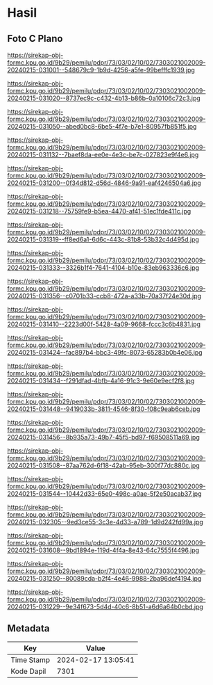 # Hasil

## Foto C Plano

https://sirekap-obj-formc.kpu.go.id/9b29/pemilu/pdpr/73/03/02/10/02/7303021002009-20240215-031001--548679c9-1b9d-4256-a5fe-99befffc1939.jpg

https://sirekap-obj-formc.kpu.go.id/9b29/pemilu/pdpr/73/03/02/10/02/7303021002009-20240215-031020--8737ec9c-c432-4b13-b86b-0a10106c72c3.jpg

https://sirekap-obj-formc.kpu.go.id/9b29/pemilu/pdpr/73/03/02/10/02/7303021002009-20240215-031050--abed0bc8-6be5-4f7e-b7e1-80957fb851f5.jpg

https://sirekap-obj-formc.kpu.go.id/9b29/pemilu/pdpr/73/03/02/10/02/7303021002009-20240215-031132--7baef8da-ee0e-4e3c-be7c-027823e9f4e6.jpg

https://sirekap-obj-formc.kpu.go.id/9b29/pemilu/pdpr/73/03/02/10/02/7303021002009-20240215-031200--0f34d812-d56d-4846-9a91-eaf4246504a6.jpg

https://sirekap-obj-formc.kpu.go.id/9b29/pemilu/pdpr/73/03/02/10/02/7303021002009-20240215-031218--75759fe9-b5ea-4470-af41-51ec1fde411c.jpg

https://sirekap-obj-formc.kpu.go.id/9b29/pemilu/pdpr/73/03/02/10/02/7303021002009-20240215-031319--ff8ed6a1-6d6c-443c-81b8-53b32c4d495d.jpg

https://sirekap-obj-formc.kpu.go.id/9b29/pemilu/pdpr/73/03/02/10/02/7303021002009-20240215-031333--3326b1f4-7641-4104-b10e-83eb963336c6.jpg

https://sirekap-obj-formc.kpu.go.id/9b29/pemilu/pdpr/73/03/02/10/02/7303021002009-20240215-031356--c0701b33-ccb8-472a-a33b-70a37f24e30d.jpg

https://sirekap-obj-formc.kpu.go.id/9b29/pemilu/pdpr/73/03/02/10/02/7303021002009-20240215-031410--2223d00f-5428-4a09-9668-fccc3c6b4831.jpg

https://sirekap-obj-formc.kpu.go.id/9b29/pemilu/pdpr/73/03/02/10/02/7303021002009-20240215-031424--fac897b4-bbc3-49fc-8073-65283b0b4e06.jpg

https://sirekap-obj-formc.kpu.go.id/9b29/pemilu/pdpr/73/03/02/10/02/7303021002009-20240215-031434--f291dfad-4bfb-4a16-91c3-9e60e9ecf2f8.jpg

https://sirekap-obj-formc.kpu.go.id/9b29/pemilu/pdpr/73/03/02/10/02/7303021002009-20240215-031448--9419033b-3811-4546-8f30-f08c9eab6ceb.jpg

https://sirekap-obj-formc.kpu.go.id/9b29/pemilu/pdpr/73/03/02/10/02/7303021002009-20240215-031456--8b935a73-49b7-45f5-bd97-f69508511a69.jpg

https://sirekap-obj-formc.kpu.go.id/9b29/pemilu/pdpr/73/03/02/10/02/7303021002009-20240215-031508--87aa762d-6f18-42ab-95eb-300f77dc880c.jpg

https://sirekap-obj-formc.kpu.go.id/9b29/pemilu/pdpr/73/03/02/10/02/7303021002009-20240215-031544--10442d33-65e0-498c-a0ae-5f2e50acab37.jpg

https://sirekap-obj-formc.kpu.go.id/9b29/pemilu/pdpr/73/03/02/10/02/7303021002009-20240215-032305--9ed3ce55-3c3e-4d33-a789-1d9d242fd99a.jpg

https://sirekap-obj-formc.kpu.go.id/9b29/pemilu/pdpr/73/03/02/10/02/7303021002009-20240215-031608--9bd1894e-119d-4f4a-8e43-64c7555f4496.jpg

https://sirekap-obj-formc.kpu.go.id/9b29/pemilu/pdpr/73/03/02/10/02/7303021002009-20240215-031250--80089cda-b2f4-4e46-9988-2ba96def4194.jpg

https://sirekap-obj-formc.kpu.go.id/9b29/pemilu/pdpr/73/03/02/10/02/7303021002009-20240215-031229--9e34f673-5d4d-40c6-8b51-a6d6a64b0cbd.jpg


## Metadata

| Key        | Value               |
| ---------- | ------------------- |
| Time Stamp | 2024-02-17 13:05:41 |
| Kode Dapil | 7301                |



